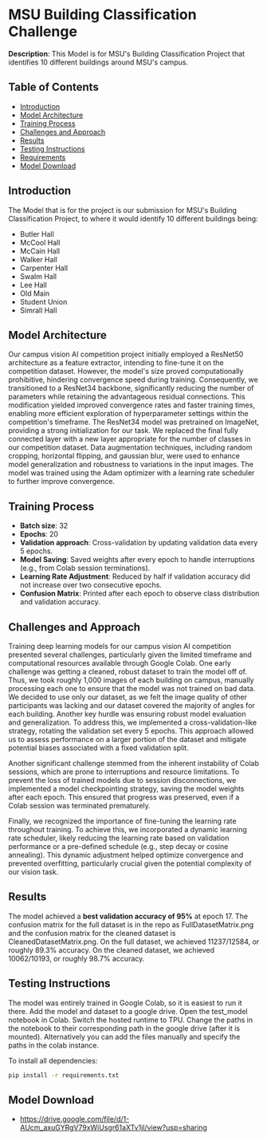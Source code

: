 # MSU Building Classification Challenge

**Description**: This Model is for MSU's Building Classification Project that identifies 10 different buildings around MSU's campus.

## Table of Contents

- [Introduction](#introduction)
- [Model Architecture](#model-architecture)
- [Training Process](#training-process)
- [Challenges and Approach](#challenges-and-approach)
- [Results](#results)
- [Testing Instructions](#testing-instructions)
- [Requirements](#requirements)
- [Model Download](#model-download)

## Introduction

The Model that is for the project is our submission for MSU's Building Classification Project, to where it would identify 10 different buildings being:
- Butler Hall
- McCool Hall
- McCain Hall
- Walker Hall
- Carpenter Hall
- Swalm Hall
- Lee Hall
- Old Main
- Student Union
- Simrall Hall

## Model Architecture

Our campus vision AI competition project initially employed a ResNet50 architecture as a feature extractor, intending to fine-tune it on the competition dataset. However, the model's size proved computationally prohibitive, hindering convergence speed during training. Consequently, we transitioned to a ResNet34 backbone, significantly reducing the number of parameters while retaining the advantageous residual connections. This modification yielded improved convergence rates and faster training times, enabling more efficient exploration of hyperparameter settings within the competition's timeframe. The ResNet34 model was pretrained on ImageNet, providing a strong initialization for our task. We replaced the final fully connected layer with a new layer appropriate for the number of classes in our competition dataset. Data augmentation techniques, including random cropping, horizontal flipping, and gaussian blur, were used to enhance model generalization and robustness to variations in the input images. The model was trained using the Adam optimizer with a learning rate scheduler to further improve convergence.


## Training Process

- **Batch size**: 32
- **Epochs**: 20
- **Validation approach**: Cross-validation by updating validation data every 5 epochs.
- **Model Saving**: Saved weights after every epoch to handle interruptions (e.g., from Colab session terminations).
- **Learning Rate Adjustment**: Reduced by half if validation accuracy did not increase over two consecutive epochs.
- **Confusion Matrix**: Printed after each epoch to observe class distribution and validation accuracy.


## Challenges and Approach

Training deep learning models for our campus vision AI competition presented several challenges, particularly given the limited timeframe and computational resources available through Google Colab. One early challenge was getting a cleaned, robust dataset to train the model off of. Thus, we took roughly 1,000 images of each building on campus, manually processing each one to ensure that the model was not trained on bad data. We decided to use only our dataset, as we felt the image quality of other participants was lacking and our dataset covered the majority of angles for each building. Another key hurdle was ensuring robust model evaluation and generalization. To address this, we implemented a cross-validation-like strategy, rotating the validation set every 5 epochs. This approach allowed us to assess performance on a larger portion of the dataset and mitigate potential biases associated with a fixed validation split.

Another significant challenge stemmed from the inherent instability of Colab sessions, which are prone to interruptions and resource limitations. To prevent the loss of trained models due to session disconnections, we implemented a model checkpointing strategy, saving the model weights after each epoch. This ensured that progress was preserved, even if a Colab session was terminated prematurely.

Finally, we recognized the importance of fine-tuning the learning rate throughout training. To achieve this, we incorporated a dynamic learning rate scheduler, likely reducing the learning rate based on validation performance or a pre-defined schedule (e.g., step decay or cosine annealing). This dynamic adjustment helped optimize convergence and prevented overfitting, particularly crucial given the potential complexity of our vision task.

## Results

The model achieved a **best validation accuracy of 95%** at epoch 17. The confusion matrix for the full dataset is in the repo as FullDatasetMatrix.png and the confusion matrix for the cleaned dataset is CleanedDatasetMatrix.png. On the full dataset, we achieved 11237/12584, or roughly 89.3% accuracy. On the cleaned dataset, we achieved 10062/10193, or roughly 98.7% accuracy.

## Testing Instructions

The model was entirely trained in Google Colab, so it is easiest to run it there. Add the model and dataset to a google drive. Open the test_model notebook in Colab. Switch the hosted runtime to TPU. Change the paths in the notebook to their corresponding path in the google drive (after it is mounted). Alternatively you can add the files manually and specify the paths in the colab instance. 

To install all dependencies:
```bash
pip install -r requirements.txt
```


## Model Download
- https://drive.google.com/file/d/1-AUcm_axuGYRgV79xWiUsgr61aXTv1jl/view?usp=sharing


